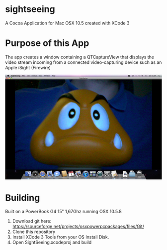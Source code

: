 # sightseeing
A Cocoa Application for Mac OSX 10.5 created with XCode 3

# Purpose of this App

The app creates a window containing a QTCaptureView that displays the video stream incoming from a connected video-capturing device such as an Apple iSight (Firewire)

![screenshot](screenshot.jpg "Screenshot")


# Building

Built on a PowerBook G4 15" 1,67Ghz running OSX 10.5.8

1. Download git here: https://sourceforge.net/projects/osxpowerpcpackages/files/Git/
1. Clone this repository
1. Install XCode 3 Tools from your OS Install Disk. 
1. Open SightSeeing.xcodeproj and build

